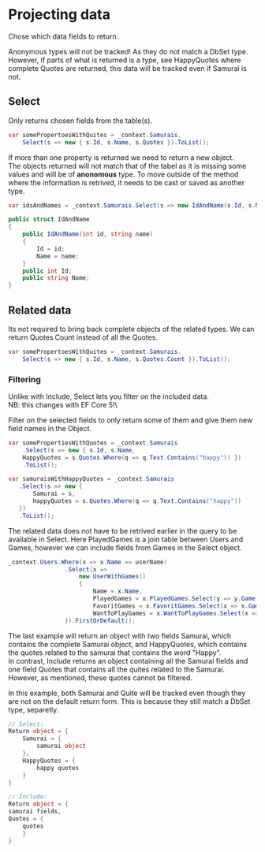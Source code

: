 # Projecting data
Chose which data fields to return.

Anonymous types will not be tracked! As they do not match a DbSet type. However, if parts of
what is returned is a type, see HappyQuotes where complete Quotes are returned, this data will
be tracked even if Samurai is not.

## Select
Only returns chosen fields from the table(s). 

```C#
var somePropertoesWithQuites = _context.Samurais.
    Select(s => new { s.Id, s.Name, s.Quotes }).ToList();
```
If more than one property is returned we need to return a new object.\
The objects returned will not match that of the tabel as it is missing some values and will 
be of **anonomous** type. To move outside of the method where the information is retrived, it 
needs to be cast or saved as another type.

```C#
var idsAndNames = _context.Samurais.Select(s => new IdAndName(s.Id, s.Name)).ToList();

public struct IdAndName
{
    public IdAndName(int id, string name)
    {
        Id = id;
        Name = name;
    }
    public int Id;
    public string Name;
}
```

## Related data

Its not required to bring back complete objects of the related types. We can return Quotes.Count
instead of all the Quotes.

```C#
var somePropertoesWithQuites = _context.Samurais.
    Select(s => new { s.Id, s.Name, s.Quotes.Count }).ToList();
```

### Filtering
Unlike with Include, Select lets you filter on the included data.\
NB: this changes with EF Core 5!\

Filter on the selected fields to only return some of them and give them new field names in the Object.
```C#
var somePropertiesWithQuotes = _context.Samurais
    .Select(s => new { s.Id, s.Name,
    HappyQuotes = s.Quotes.Where(q => q.Text.Contains("happy")) })
    .ToList();

var samuraisWithHappyQuotes = _context.Samurais
   .Select(s => new {
       Samurai = s,
       HappyQuotes = s.Quotes.Where(q => q.Text.Contains("happy"))
   })
   .ToList();
```

The related data does not have to be retrived earlier in the query to be available in Select.
Here PlayedGames is a join table between Users and Games, however we can include fields from
Games in the Select object.
```C#
_context.Users.Where(x => x.Name == userName)
                .Select(x =>
                    new UserWithGames()
                    {
                        Name = x.Name,
                        PlayedGames = x.PlayedGames.Select(y => y.Game.Name).ToList(),
                        FavoritGames = x.FavoritGames.Select(x => x.Game.Name).ToList(),
                        WantToPlayGames = x.WantToPlayGames.Select(x => x.Game.Name).ToList()
                }).FirstOrDefault();
```

The last example will return an object with two fields Samurai, which contains the complete Samurai
object, and HappyQuotes, which contains the quotes related to the samurai that contains the word
"Happy".\
In contrast, Include returns an object containing all the Samurai fields and one field Quotes
that contains all the quites related to the Samurai. However, as mentioned, these quotes cannot be filtered.

In this example, both Samurai and Quite will be tracked even though they are not on the default return form. 
This is because they still match a DbSet type, separetly.

```C#
// Select:
Return object = {
    Samurai = {
        samurai object
    },
    HappyQuotes = {
        happy quotes
    }
}

// Include:
Return object = {
samurai fields,
Quotes = {
    quotes
    }
}
```